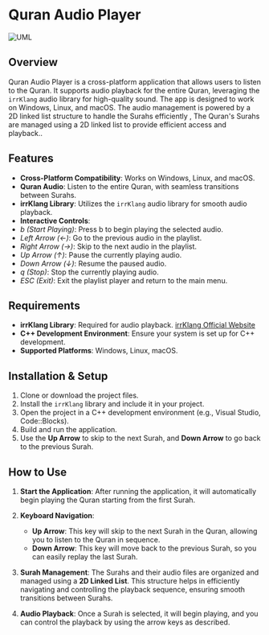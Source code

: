 # Quran Audio Player

![UML](https://github.com/user-attachments/assets/68b3377a-1e35-4055-864d-abe21bc9cb84)


## Overview

Quran Audio Player is a cross-platform application that allows users to listen to the Quran. It supports audio playback for the entire Quran, leveraging the `irrKlang` audio library for high-quality sound. The app is designed to work on Windows, Linux, and macOS. The audio management is powered by a 2D linked list structure to handle the Surahs efficiently
, The Quran's Surahs are managed using a 2D linked list to provide efficient access and playback..

## Features

- **Cross-Platform Compatibility**: Works on Windows, Linux, and macOS.
- **Quran Audio**: Listen to the entire Quran, with seamless transitions between Surahs.
- **irrKlang Library**: Utilizes the `irrKlang` audio library for smooth audio playback.
- **Interactive Controls**:
- *b (Start Playing)*: Press b to begin playing the selected audio.
- *Left Arrow (←)*: Go to the previous audio in the playlist.
- *Right Arrow (→)*: Skip to the next audio in the playlist.
- *Up Arrow (↑)*: Pause the currently playing audio.
- *Down Arrow (↓)*: Resume the paused audio.
- *q (Stop)*: Stop the currently playing audio.
- *ESC (Exit)*: Exit the playlist player and return to the main menu.

## Requirements

- **irrKlang Library**: Required for audio playback. [irrKlang Official Website](https://www.ambiera.com/irrklang/)
- **C++ Development Environment**: Ensure your system is set up for C++ development.
- **Supported Platforms**: Windows, Linux, macOS.

## Installation & Setup

1. Clone or download the project files.
2. Install the `irrKlang` library and include it in your project.
3. Open the project in a C++ development environment (e.g., Visual Studio, Code::Blocks).
4. Build and run the application.
5. Use the **Up Arrow** to skip to the next Surah, and **Down Arrow** to go back to the previous Surah.

## How to Use

1. **Start the Application**: After running the application, it will automatically begin playing the Quran starting from the first Surah.
2. **Keyboard Navigation**:
   - **Up Arrow**: This key will skip to the next Surah in the Quran, allowing you to listen to the Quran in sequence.
   - **Down Arrow**: This key will move back to the previous Surah, so you can easily replay the last Surah.
3. **Surah Management**: The Surahs and their audio files are organized and managed using a **2D Linked List**. This structure helps in efficiently navigating and controlling the playback sequence, ensuring smooth transitions between Surahs.
   
4. **Audio Playback**: Once a Surah is selected, it will begin playing, and you can control the playback by using the arrow keys as described.
